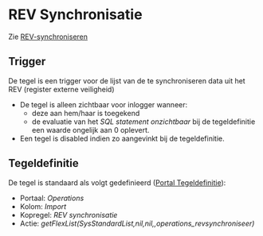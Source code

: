 # REV Synchronisatie

Zie [REV-synchroniseren](/probleemoplossing/programmablokken/rev_synchroniseren.md)

## Trigger

De tegel is een trigger voor de lijst van de te synchroniseren data uit het REV (register externe veiligheid)

* De tegel is alleen zichtbaar voor inlogger wanneer:
  * deze aan hem/haar is toegekend
  * de evaluatie van het *SQL statement onzichtbaar* bij de tegeldefinitie een waarde ongelijk aan 0 oplevert.
* Een tegel is disabled indien zo aangevinkt bij de tegeldefinitie.

## Tegeldefinitie

De tegel is standaard als volgt gedefinieerd ([Portal Tegeldefinitie](/instellen_inrichten/portaldefinitie/portal_tegel.md)):

* Portaal: *Operations*
* Kolom: *Import*
* Kopregel: *REV synchronisatie*
* Actie: *getFlexList(SysStandardList,nil,nil,,operations_revsynchroniseer)*
